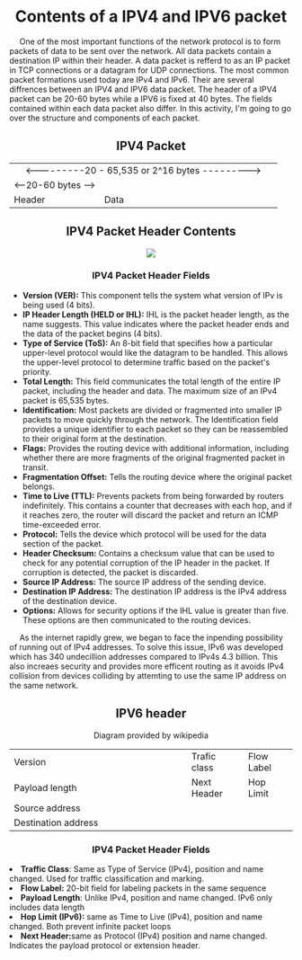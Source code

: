 <h1 align = "center">Contents of a IPV4 and IPV6 packet</h1>
<p>&emsp;
One of the most important functions of the network protocol is to form packets of data to be sent over the network. All data packets contain a destination IP within their header. A data packet is refferd to as an IP packet in TCP connections or a datagram for UDP connections. The most common packet formations used today are IPv4 and IPv6. Their are several diffrences between an IPV4 and IPV6 data packet. The header of a IPV4 packet can be 20-60 bytes while a IPV6 is fixed at 40 bytes. The fields contained within each data packet also differ. In this activity, I'm going to go over the structure and components of each packet.
</p>

<h2 align="center">IPV4 Packet</h2>
<table align= "center"  >
  <tr ><td colspan = "2" align="center"> <---------20 - 65,535 or 2^16 bytes ---------></td></tr>
  <tr><td colspan = "1"> <--20-60 bytes --></td></tr>
  <tr ><td >Header</td><td width = "300px" >Data</td></tr>
</table>

<h2 align="center">IPV4 Packet Header Contents</h2>
<p align="center">
<img  src = "https://imgs.search.brave.com/shQuGTnETGn-LzECs5kBfFvGd0Bwy4CMARAUWa24GYo/rs:fit:500:0:0:0/g:ce/aHR0cHM6Ly93d3cu/aXB4by5jb20vYXBw/L3VwbG9hZHMvMjAy/Mi8wOC9JUHY0LXBh/Y2tldC1oZWFkZXIu/cG5n">
</p>
<h3 align="center">IPV4 Packet Header Fields</h2>
<ul>
  <li><b>Version (VER):</b> This component tells the system what version of IPv is being used (4 bits).</li>
  <li><b>IP Header Length (HELD or IHL):</b> IHL is the packet header length, as the name suggests. This value indicates where the packet header ends and the data of the packet begins (4 bits).</li>
  <li><b>Type of Service (ToS):</b> An 8-bit field that specifies how a particular upper-level protocol would like the datagram to be handled. This allows the upper-level protocol to determine traffic based on the packet's priority.</li>
  <li><b>Total Length:</b> This field communicates the total length of the entire IP packet, including the header and data. The maximum size of an IPv4 packet is 65,535 bytes.</li>
  <li><b>Identification:</b> Most packets are divided or fragmented into smaller IP packets to move quickly through the network. The Identification field provides a unique identifier to each packet so they can be reassembled to their original form at the destination.</li>
  <li><b>Flags:</b> Provides the routing device with additional information, including whether there are more fragments of the original fragmented packet in transit.</li>
  <li><b>Fragmentation Offset:</b> Tells the routing device where the original packet belongs.</li>
  <li><b>Time to Live (TTL):</b> Prevents packets from being forwarded by routers indefinitely. This contains a counter that decreases with each hop, and if it reaches zero, the router will discard the packet and return an ICMP time-exceeded error.</li>
  <li><b>Protocol:</b> Tells the device which protocol will be used for the data section of the packet.</li>
  <li><b>Header Checksum:</b> Contains a checksum value that can be used to check for any potential corruption of the IP header in the packet. If corruption is detected, the packet is discarded.</li>
  <li><b>Source IP Address:</b> The source IP address of the sending device.</li>
  <li><b>Destination IP Address:</b> The destination IP address is the IPv4 address of the destination device.</li>
  <li><b>Options:</b> Allows for security options if the IHL value is greater than five. These options are then communicated to the routing devices.</li>
</ul>
<p>&emsp;
  As the internet rapidly grew, we began to face the inpending possibility of running out of IPv4 addresses. To solve this issue, IPv6 was developed which has 340 undecillion addresses compared to IPv4s 4.3 billion. This also increaes security and provides more efficent routing as it avoids IPv4 collision from devices colliding by attemting to use the same IP address on the same network. 
</p>
<h2 align = "center">IPV6 header</h2>
<p align = "center">Diagram provided by wikipedia </b>
<table>
  <tr><td>Version</td><td>Trafic class</td><td col-span = "2">Flow Label</td></tr>
  <tr><td col-span = "2">Payload length<td>Next Header</td><td>Hop Limit</td></tr>
  <tr > <td>Source address </td></tr>
  <tr> <td col-span = "3" width = "300px">Destination address </td></tr>
</table>
  </p>
<h3 align="center">IPV4 Packet Header Fields</h2>
<li><b>Traffic Class</b>: Same as Type of Service (IPv4), position and name changed. Used for traffic classification and marking.</li>
<li><b>Flow Label:</b> 20-bit field for labeling packets in the same sequence</li>
<li><b>Payload Length</b>: Unlike IPv4, position and name changed. IPv6 only includes data length</li>
<li><b>Hop Limit (IPv6):</b> same as Time to Live (IPv4), position and name changed. Both prevent infinite packet loops</li>
<li><b>Next Header:</b>same as Protocol (IPv4)  position and name changed. Indicates the payload protocol or extension header.</li>


